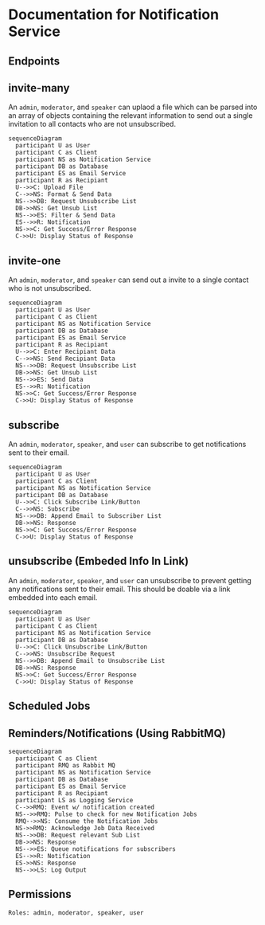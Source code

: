 # Documentation for Notification Service

## Endpoints

## invite-many

An `admin`, `moderator`, and `speaker` can uplaod a file which can be parsed into an array of objects containing the relevant information to send out a single invitation to all contacts who are not unsubscribed.

```mermaid
sequenceDiagram
  participant U as User
  participant C as Client
  participant NS as Notification Service
  participant DB as Database
  participant ES as Email Service
  participant R as Recipiant
  U-->>C: Upload File
  C-->>NS: Format & Send Data
  NS-->>DB: Request Unsubscribe List
  DB->>NS: Get Unsub List
  NS-->>ES: Filter & Send Data
  ES-->>R: Notification
  NS->>C: Get Success/Error Response
  C->>U: Display Status of Response
```

## invite-one

An `admin`, `moderator`, and `speaker` can send out a invite to a single contact who is not unsubscribed.

```mermaid
sequenceDiagram
  participant U as User
  participant C as Client
  participant NS as Notification Service
  participant DB as Database
  participant ES as Email Service
  participant R as Recipiant
  U-->>C: Enter Recipiant Data
  C-->>NS: Send Recipiant Data
  NS-->>DB: Request Unsubscribe List
  DB->>NS: Get Unsub List
  NS-->>ES: Send Data
  ES-->>R: Notification
  NS->>C: Get Success/Error Response
  C->>U: Display Status of Response
```

## subscribe

An `admin`, `moderator`, `speaker`, and `user` can subscribe to get notifications sent to their email.

```mermaid
sequenceDiagram
  participant U as User
  participant C as Client
  participant NS as Notification Service
  participant DB as Database
  U-->>C: Click Subscribe Link/Button
  C-->>NS: Subscribe
  NS-->>DB: Append Email to Subscriber List
  DB->>NS: Response
  NS->>C: Get Success/Error Response
  C->>U: Display Status of Response
```

## unsubscribe (Embeded Info In Link)

An `admin`, `moderator`, `speaker`, and `user` can unsubscribe to prevent getting any notifications sent to their email. This should be doable via a link embedded into each email.

```mermaid
sequenceDiagram
  participant U as User
  participant C as Client
  participant NS as Notification Service
  participant DB as Database
  U-->>C: Click Unsubscribe Link/Button
  C-->>NS: Unsubscribe Request
  NS-->>DB: Append Email to Unsubscribe List
  DB->>NS: Response
  NS->>C: Get Success/Error Response
  C->>U: Display Status of Response
```

## Scheduled Jobs

## Reminders/Notifications (Using RabbitMQ)

```mermaid
sequenceDiagram
  participant C as Client
  participant RMQ as Rabbit MQ
  participant NS as Notification Service
  participant DB as Database
  participant ES as Email Service
  participant R as Recipiant
  participant LS as Logging Service
  C-->>RMQ: Event w/ notification created
  NS-->>RMQ: Pulse to check for new Notification Jobs
  RMQ-->>NS: Consume the Notification Jobs
  NS->>RMQ: Acknowledge Job Data Received
  NS-->>DB: Request relevant Sub List
  DB->>NS: Response
  NS-->>ES: Queue notifications for subscribers
  ES-->>R: Notification
  ES->>NS: Response
  NS-->>LS: Log Output
```

## Permissions

`Roles: admin, moderator, speaker, user`
